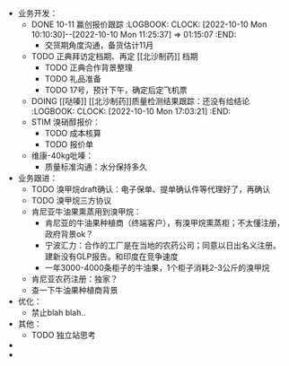 - 业务开发：
	- DONE 10-11 赢创报价跟踪
	  :LOGBOOK:
	  CLOCK: [2022-10-10 Mon 10:10:30]--[2022-10-10 Mon 11:25:37] =>  01:15:07
	  :END:
		- 交货期角度沟通，备货估计11月
	- TODO 正典拜访定档期、再定 [[北沙制药]] 档期
		- TODO 正典合作背景整理
		- TODO 礼品准备
		- TODO 17号，预计下午，确定后定飞机票
	- DOING [[哒嗪]] [[北沙制药]]质量检测结果跟踪：还没有给结论
	  :LOGBOOK:
	  CLOCK: [2022-10-10 Mon 17:03:21]
	  :END:
	- STIM 溴硝醇报价：
		- TODO 成本核算
		- TODO 报价单
	- 维康-40kg吡嗪：
		- 质量标准沟通：水分保持多久
- 业务跟进：
	- TODO 溴甲烷draft确认：电子保单、提单确认件等代理好了，再确认
	- TODO 溴甲烷三方协议
	- 肯尼亚牛油果熏蒸用到溴甲烷：
		- 肯尼亚的牛油果种植商（终端客户），有溴甲烷熏蒸柜；不太懂注册，政府背景ok？
		- 宁波汇力：合作的工厂是在当地的农药公司；同意以日出名义注册。建新没有GLP报告。和印度在竞争速度
		- 一年3000-4000条柜子的牛油果，1个柜子消耗2-3公斤的溴甲烷
	- 肯尼亚农药注册：独家？
	- 查一下牛油果种植商背景
- 优化：
	- 禁止blah blah..
- 其他：
	- TODO 独立站思考
-
-